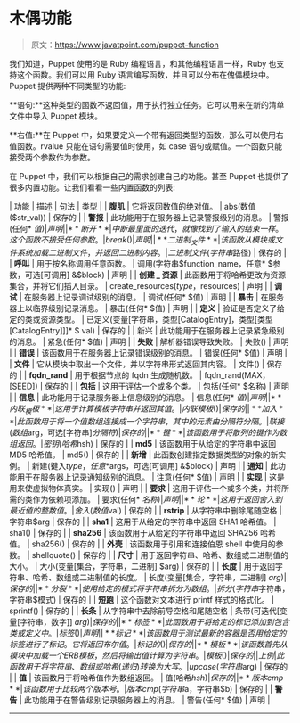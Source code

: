 # 木偶功能

> 原文：<https://www.javatpoint.com/puppet-function>

我们知道，Puppet 使用的是 Ruby 编程语言，和其他编程语言一样，Ruby 也支持这个函数。我们可以用 Ruby 语言编写函数，并且可以分布在傀儡模块中。Puppet 提供两种不同类型的功能:

**语句:**这种类型的函数不返回值，用于执行独立任务。它可以用来在新的清单文件中导入 Puppet 模块。

**右值:**在 Puppet 中，如果要定义一个带有返回类型的函数，那么可以使用右值函数。rvalue 只能在语句需要值时使用，如 case 语句或赋值。一个函数只能接受两个参数作为参数。

在 Puppet 中，我们可以根据自己的需求创建自己的功能。甚至 Puppet 也提供了很多内置功能。让我们看看一些内置函数的列表:

| 功能 | 描述 | 句法 | 类型 |
| **腹肌** | 它将返回数值的绝对值。 | abs(数值($str_val)) | 保存的 |
| **警报** | 此功能用于在服务器上记录警报级别的消息。 | 警报(任何* $值) | 声明 |
| **断开** | 中断最里面的迭代，就像找到了输入的结束一样。这个函数不接受任何参数。 | break() | 声明 |
| **二进制 _ 文件** | 该函数从模块或文件系统加载二进制文件，并返回二进制内容。 | 二进制文件(字符串$路径) | 保存的 |
| **呼叫** | 用于按名称调用任意函数。 | 调用(字符串$function_name，任意* $参数，可选[可调用] &$block) | 声明 |
| **创建 _ 资源** | 此函数用于将哈希更改为资源集合，并将它们插入目录。 | create_resources($type，$resources) | 声明 |
| **调试** | 在服务器上记录调试级别的消息。 | 调试(任何* $值) | 声明 |
| **暴击** | 在服务器上以临界级别记录消息。 | 暴击(任何* $值) | 声明 |
| **定义** | 验证是否定义了给定的类或资源类型。 | 已定义(变量[字符串，类型[CatalogEntry]，类型[类型[CatalogEntry]]]* $ val) | 保存的 |
| 新兴 | 此功能用于在服务器上记录紧急级别的消息。 | 紧急(任何* $值) | 声明 |
| **失败** | 解析器错误导致失败。 | 失败() | 声明 |
| **错误** | 该函数用于在服务器上记录错误级别的消息。 | 错误(任何* $值) | 声明 |
| **文件** | 它从模块中取出一个文件，并以字符串形式返回其内容。 | 文件() | 保存的 |
| **fqdn_rand** | 用于根据节点的 fqdn 生成随机数。 | fqdn_rand(MAX，[SEED]) | 保存的 |
| **包括** | 这用于评估一个或多个类。 | 包括(任何* $名称) | 声明 |
| **信息** | 此功能用于记录服务器上信息级别的消息。 | 信息(任何* $值) | 声明 |
| **内联 _ 模板** | 这用于计算模板字符串并返回其值。 | 内联模板() | 保存的 |
| **加入** | 此函数用于将一个值数组连接成一个字符串，其中的元素由分隔符分隔。 | 联接(数组$arg，可选[字符串]$分隔符) | 保存的 |
| **键** | 该函数用于将散列的键作为数组返回。 | 密钥(哈希$hsh) | 保存的 |
| **md5** | 该函数用于从给定的字符串中返回 MD5 哈希值。 | md5() | 保存的 |
| **新增** | 此函数创建指定数据类型的对象的新实例。 | 新建(键入$type，任意*$args，可选[可调用] &$block) | 声明 |
| **通知** | 此功能用于在服务器上记录通知级别的消息。 | 注意(任何* $值) | 声明 |
| **实现** | 这是用来使虚拟物体真实。 | 实现() | 声明 |
| **要求** | 这用于评估一个或多个类，并将所需的类作为依赖项添加。 | 要求(任何* $名称) | 声明 |
| **轮** | 这用于返回舍入到最近值的整数值。 | 舍入(数值$val) | 保存的 |
| **rstrip** | 从字符串中删除尾随空格 | 字符串$arg | 保存的 |
| **sha1** | 这用于从给定的字符串中返回 SHA1 哈希值。 | sha1() | 保存的 |
| **sha256** | 该函数用于从给定的字符串中返回 SHA256 哈希值。 | sha256() | 保存的 |
| **外壳** | 该函数用于引用和连接伯恩 shell 中使用的参数。 | shellquote() | 保存的 |
| **尺寸** | 用于返回字符串、哈希、数组或二进制值的大小。 | 大小(变量[集合，字符串，二进制] $arg) | 保存的 |
| **长度** | 用于返回字符串、哈希、数组或二进制值的长度。 | 长度(变量[集合，字符串，二进制] $arg) | 保存的 |
| **分裂** | 使用给定的模式将字符串拆分为数组。 | 拆分(字符串$字符串，字符串$模式) | 保存的 |
| **短跑** | 这个函数对文本进行 printf 样式的格式化。 | sprintf() | 保存的 |
| **长条** | 从字符串中去除前导空格和尾随空格 | 条带(可迭代[变量[字符串，数字]] $arg) | 保存的 |
| **标签** | 此函数用于将给定的标记添加到包含类或定义中。 | 标签() | 声明 |
| **标记** | 该函数用于测试最新的容器是否用给定的标签进行了标记。它将返回布尔值。 | 标记的() | 保存的 |
| **模板** | 该函数首先从模块中加载一个 ERB 模板，然后将输出值计算为字符串。 | 模板() | 保存的 |
| 上例 | 此函数用于将字符串、数组或哈希(递归)转换为大写。 | upcase(字符串$arg) | 保存的 |
| **值** | 该函数用于将哈希值作为数组返回。 | 值(哈希$hsh) | 保存的 |
| **版本 cmp** | 该函数用于比较两个版本号。 | 版本 cmp(字符串$a，字符串$b) | 保存的 |
| **警告** | 此功能用于在警告级别记录服务器上的消息。 | 警告(任何* $值) | 声明 |

* * *